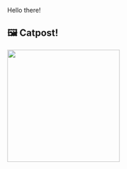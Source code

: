 Hello there!



## 🖼️ Catpost!

<sub>
    <img src="https://cdn2.thecatapi.com/images/chg.jpg" height="256">
</sub>


